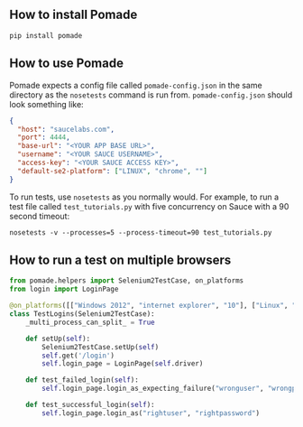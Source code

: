 How to install Pomade
---------------------

`pip install pomade`


How to use Pomade
-----------------

Pomade expects a config file called `pomade-config.json` in the same directory as the `nosetests` command is run from. `pomade-config.json` should look something like:

```json
{
  "host": "saucelabs.com",
  "port": 4444,
  "base-url": "<YOUR APP BASE URL>",
  "username": "<YOUR SAUCE USERNAME>",
  "access-key": "<YOUR SAUCE ACCESS KEY>",
  "default-se2-platform": ["LINUX", "chrome", ""]
}
```

To run tests, use `nosetests` as you normally would. For example, to run a test file called `test_tutorials.py` with five concurrency on Sauce with a 90 second timeout:

`nosetests -v --processes=5 --process-timeout=90 test_tutorials.py`





How to run a test on multiple browsers
--------------------------------------

```python
from pomade.helpers import Selenium2TestCase, on_platforms
from login import LoginPage

@on_platforms([["Windows 2012", "internet explorer", "10"], ["Linux", "Chrome", ""]])
class TestLogins(Selenium2TestCase):
    _multi_process_can_split_ = True

    def setUp(self):
        Selenium2TestCase.setUp(self)
        self.get('/login')
        self.login_page = LoginPage(self.driver)

    def test_failed_login(self):
        self.login_page.login_as_expecting_failure("wronguser", "wrongpassword")

    def test_successful_login(self):
        self.login_page.login_as("rightuser", "rightpassword")
```
